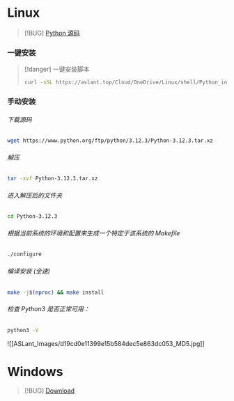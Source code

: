 # Linux 

> [!BUG] [Python 源码](https://www.python.org/downloads/source/)

### 一键安装

> [!danger] 一键安装脚本
> ```sh
>curl -sSL https://aslant.top/Cloud/OneDrive/Linux/shell/Python_install.sh | bash
> ```

### 手动安装

###### 下载源码
```sh
wget https://www.python.org/ftp/python/3.12.3/Python-3.12.3.tar.xz
```

###### 解压
```sh
tar -xvf Python-3.12.3.tar.xz
```

###### 进入解压后的文件夹
```sh
cd Python-3.12.3
```

###### 根据当前系统的环境和配置来生成一个特定于该系统的 Makefile
```sh
./configure
```

###### 编译安装 (全速)
```sh
make -j$(nproc) && make install
```

###### 检查 Python3 是否正常可用：
```sh
python3 -V
```

![[ASLant_Images/d19cd0e11399e15b584dec5e863dc053_MD5.jpg]]

# Windows

> [!BUG] [Download](https://www.python.org/downloads/windows/)
